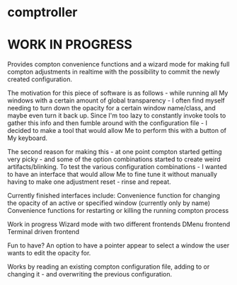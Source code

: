 # comptroller

# WORK IN PROGRESS

Provides compton convenience functions and a wizard mode for making full compton adjustments in realtime with the possibility to commit the newly created configuration.

The motivation for this piece of software is as follows - while running all My windows with a certain amount of global transparency - I often find myself needing to turn down the opacity for a certain window name/class, and maybe even turn it back up. Since I'm too lazy to constantly invoke tools to gather this info and then fumble around with the configuration file - I decided to make a tool that would allow Me to perform this with a button of My keyboard.

The second reason for making this - at one point compton started getting very picky - and some of the option combinations started to create weird artifacts/blinking. To test the various configuration combinations - I wanted to have an interface that would allow Me to fine tune it without manually having to make one adjustment reset - rinse and repeat.

Currently finished interfaces include:
  Convenience function for changing the opacity of an active or specified window (currently only by name)
  Convenience functions for restarting or killing the running compton process

Work in progress
  Wizard mode with two different frontends
    DMenu frontend
    Terminal driven frontend

Fun to have?
  An option to have a pointer appear to select a window the user wants to edit the opacity for.

Works by reading an existing compton configuration file, adding to or changing it - and overwriting the previous configuration.
